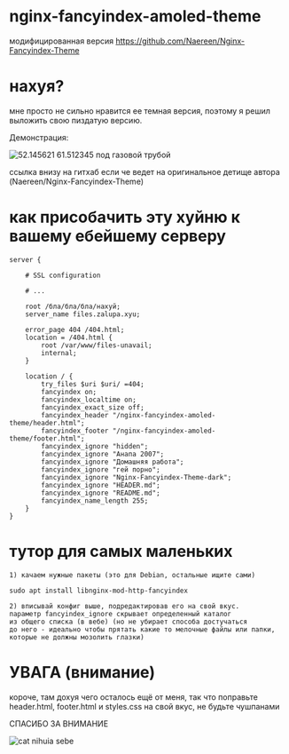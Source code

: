 # nginx-fancyindex-amoled-theme
модифицированная версия https://github.com/Naereen/Nginx-Fancyindex-Theme

# нахуя?
мне просто не сильно нравится ее темная версия, поэтому я решил выложить свою пиздатую версию.

Демонстрация: 

![52.145621 61.512345 под газовой трубой](https://files.underbed.ru/CDN/files_demo.png)

ссылка внизу на гитхаб если че ведет на оригинальное детище автора (Naereen/Nginx-Fancyindex-Theme)

# как присобачить эту хуйню к вашему ебейшему серверу

```
server {

    # SSL configuration

    # ...

    root /бла/бла/бла/нахуй;
    server_name files.zalupa.xyu;

    error_page 404 /404.html;
    location = /404.html {
        root /var/www/files-unavail;
        internal;
    }

    location / {
        try_files $uri $uri/ =404;
        fancyindex on;
        fancyindex_localtime on;
        fancyindex_exact_size off;
        fancyindex_header "/nginx-fancyindex-amoled-theme/header.html";
        fancyindex_footer "/nginx-fancyindex-amoled-theme/footer.html";
        fancyindex_ignore "hidden";
        fancyindex_ignore "Анапа 2007";
        fancyindex_ignore "Домашняя работа";
        fancyindex_ignore "гей порно";
        fancyindex_ignore "Nginx-Fancyindex-Theme-dark";
        fancyindex_ignore "HEADER.md";
        fancyindex_ignore "README.md";
        fancyindex_name_length 255;
    }
}

```
# тутор для самых маленьких
```
1) качаем нужные пакеты (это для Debian, остальные ищите сами)

sudo apt install libnginx-mod-http-fancyindex

2) вписывай конфиг выше, подредактировав его на свой вкус.
параметр fancyindex_ignore скрывает определенный каталог
из общего списка (в вебе) (но не убирает способа достучаться
до него - идеально чтобы прятать какие то мелочные файлы или папки,
которые не должны мозолить глазки)
```

# УВАГА (внимание)

короче, там дохуя чего осталось ещё от меня, так что поправьте header.html, footer.html и styles.css на свой вкус, не будьте чушпанами

СПАСИБО ЗА ВНИМАНИЕ

![cat nihuia sebe](https://files.underbed.ru/CDN/cat.gif)

